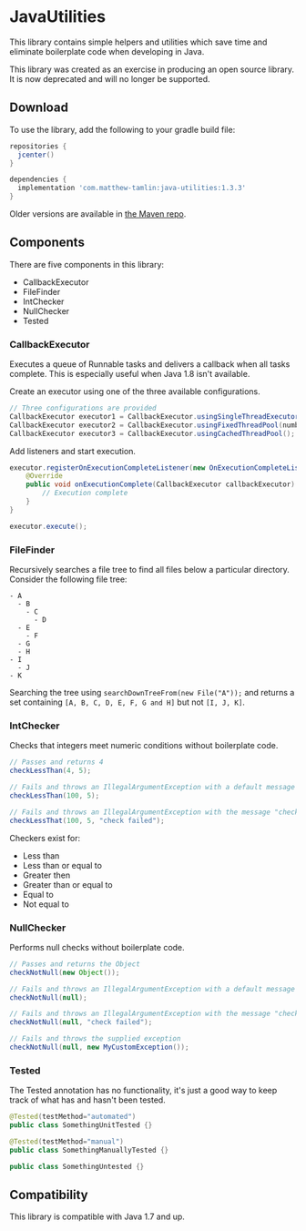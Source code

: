 # JavaUtilities
This library contains simple helpers and utilities which save time and eliminate boilerplate code when developing in Java.

This library was created as an exercise in producing an open source library. It is now deprecated and will no longer be supported.

## Download
To use the library, add the following to your gradle build file:
```groovy
repositories {
  jcenter()
}

dependencies {
  implementation 'com.matthew-tamlin:java-utilities:1.3.3'
}
```

Older versions are available in [the Maven repo](https://bintray.com/matthewtamlin/maven/JavaUtilities).

## Components
There are five components in this library:
- CallbackExecutor
- FileFinder
- IntChecker
- NullChecker
- Tested

### CallbackExecutor
Executes a queue of Runnable tasks and delivers a callback when all tasks complete. This is especially useful when Java 1.8 isn't available.

Create an executor using one of the three available configurations.
```java
// Three configurations are provided
CallbackExecutor executor1 = CallbackExecutor.usingSingleThreadExecutor();
CallbackExecutor executor2 = CallbackExecutor.usingFixedThreadPool(numberOfThreads);
CallbackExecutor executor3 = CallbackExecutor.usingCachedThreadPool();
```

Add listeners and start execution.
```java
executor.registerOnExecutionCompleteListener(new OnExecutionCompleteListener() {
	@Override
	public void onExecutionComplete(CallbackExecutor callbackExecutor) {
		// Execution complete
	}
}

executor.execute();
```

### FileFinder
Recursively searches a file tree to find all files below a particular directory. Consider the following file tree:
```
- A
  - B
    - C
      - D
  - E
    - F
  - G
  - H
- I
  - J
- K
```

Searching the tree using `searchDownTreeFrom(new File("A"));` and returns a set containing `[A, B, C, D, E, F, G and H]` but not `[I, J, K]`.

### IntChecker
Checks that integers meet numeric conditions without boilerplate code.
```java
// Passes and returns 4
checkLessThan(4, 5);

// Fails and throws an IllegalArgumentException with a default message
checkLessThan(100, 5);

// Fails and throws an IllegalArgumentException with the message "check failed"
checkLessThat(100, 5, "check failed");
```

Checkers exist for:
- Less than
- Less than or equal to
- Greater then
- Greater than or equal to
- Equal to
- Not equal to

### NullChecker
Performs null checks without boilerplate code.
```java
// Passes and returns the Object
checkNotNull(new Object());

// Fails and throws an IllegalArgumentException with a default message
checkNotNull(null);

// Fails and throws an IllegalArgumentException with the message "check failed"
checkNotNull(null, "check failed");

// Fails and throws the supplied exception
checkNotNull(null, new MyCustomException());
```

### Tested
The Tested annotation has no functionality, it's just a good way to keep track of what has and hasn't been tested.
```java
@Tested(testMethod="automated")
public class SomethingUnitTested {}

@Tested(testMethod="manual")
public class SomethingManuallyTested {}

public class SomethingUntested {}
```

## Compatibility
This library is compatible with Java 1.7 and up.